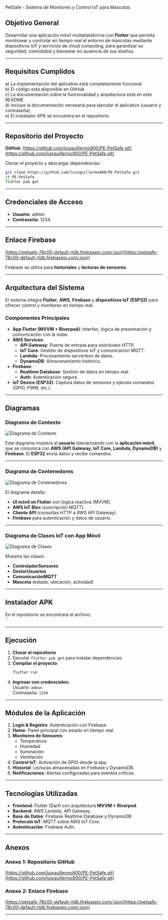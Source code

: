  PetSafe - Sistema de Monitoreo y Control IoT para Mascotas

## Objetivo General
Desarrollar una aplicación móvil multiplataforma con **Flutter** que permita monitorear y controlar en tiempo real el entorno de mascotas mediante dispositivos IoT y servicios de cloud computing, para garantizar su seguridad, comodidad y bienestar en ausencia de sus dueños.

---

## Requisitos Cumplidos
a) La implementación del aplicativo está completamente funcional.  
b) El código está disponible en GitHub.  
c) La documentación sobre la funcionalidad y arquitectura está en este README.  
d) Incluye la documentación necesaria para ejecutar el aplicativo (usuario y contraseña).  
e) El instalador APK se encuentra en el repositorio.  

---

## Repositorio del Proyecto
**GitHub:** [https://github.com/luisguillermo900/PE-PetSafe.git](https://github.com/luisguillermo900/PE-PetSafe.git)

Clonar el proyecto y descargar dependencias:

```bash
git clone https://github.com/luisguillermo900/PE-PetSafe.git
cd PE-PetSafe
flutter pub get
```

---

## Credenciales de Acceso
- **Usuario:** admin  
- **Contraseña:** 1234  

---

## Enlace Firebase
[https://petsafe-78c00-default-rtdb.firebaseio.com/.json](https://petsafe-78c00-default-rtdb.firebaseio.com/.json)

Firebase se utiliza para **historiales** y **lecturas de sensores**.

---

## Arquitectura del Sistema
El sistema integra **Flutter**, **AWS**, **Firebase** y **dispositivos IoT (ESP32)** para ofrecer control y monitoreo en tiempo real.

### Componentes Principales
- **App Flutter (MVVM + Riverpod)**: Interfaz, lógica de presentación y comunicación con la nube.
- **AWS Services**:
  - **API Gateway**: Puerta de entrada para solicitudes HTTP.
  - **IoT Core**: Gestión de dispositivos IoT y comunicación MQTT.
  - **Lambda**: Procesamiento serverless de datos.
  - **DynamoDB**: Almacenamiento histórico.
- **Firebase**:
  - **Realtime Database**: Gestión de datos en tiempo real.
  - **Auth**: Autenticación segura.
- **IoT Device (ESP32)**: Captura datos de sensores y ejecuta comandos (GPIO, PWM, etc.).

---

## Diagramas

### Diagrama de Contexto
![Diagrama de Contexto]()

Este diagrama muestra al **usuario** interactuando con la **aplicación móvil**, que se comunica con **AWS (API Gateway, IoT Core, Lambda, DynamoDB)** y **Firebase**. El **ESP32** envía datos y recibe comandos.

---

### Diagrama de Contenedores
![Diagrama de Contenedores]()

El diagrama detalla:
- **UI móvil en Flutter** con lógica reactiva (MVVM).
- **AWS IoT Bloc** (suscripción MQTT).
- **Cliente API** (consultas HTTP a AWS API Gateway).
- **Firebase** para autenticación y datos de usuario.

---

### Diagrama de Clases IoT con App Móvil
![Diagrama de Clases]()

Muestra las clases:
- **ControladorSensores**
- **GestorUsuarios**
- **ComunicaciónMQTT**
- **Mascota** (estado, ubicación, actividad)

---

## Instalador APK
En el repositorio se encontrará el archivo:  
``

---

## Ejecución
1. **Clonar el repositorio**  
2. Ejecutar `flutter pub get` para instalar dependencias.  
3. **Compilar el proyecto**:
   ```bash
   flutter run
   ```
4. **Ingresar con credenciales:**  
   Usuario: `admin`  
   Contraseña: `1234`

---

## Módulos de la Aplicación
1. **Login & Registro**: Autenticación con Firebase.
2. **Home**: Panel principal con estado en tiempo real.
3. **Monitoreo de Sensores**:
   - Temperatura
   - Humedad
   - Iluminación
   - Ventilación
4. **Control IoT**: Activación de GPIO desde la app.
5. **Historial**: Lecturas almacenadas en Firebase y DynamoDB.
6. **Notificaciones**: Alertas configuradas para eventos críticos.

---

## Tecnologías Utilizadas
- **Frontend**: Flutter (Dart) con arquitectura **MVVM + Riverpod**.
- **Backend**: AWS Lambda, API Gateway.
- **Base de Datos**: Firebase Realtime Database y DynamoDB.
- **Protocolo IoT**: MQTT sobre AWS IoT Core.
- **Autenticación**: Firebase Auth.

---

## Anexos
### Anexo 1: Repositorio GitHub  
[https://github.com/luisguillermo900/PE-PetSafe.git](https://github.com/luisguillermo900/PE-PetSafe.git)

### Anexo 2: Enlace Firebase  
[https://petsafe-78c00-default-rtdb.firebaseio.com/.json](https://petsafe-78c00-default-rtdb.firebaseio.com/.json)

---
